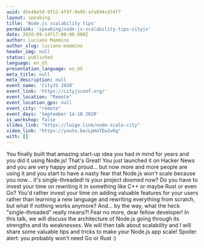 ```yaml
---
uuid: d5e48e5d-9f52-4f9f-9e95-afa894cd74f7
layout: speaking
title: 'Node.js scalability tips'
permalink: 'speaking/node-js-scalability-tips-cityjs'
date: 2020-09-14T17:00:00.000Z
author: Luciano Mammino
author_slug: luciano-mammino
header_img: null
status: published
language: en_US
presentation_language: en_US
meta_title: null
meta_description: null
event_name: 'CityJS 2020'
event_link: 'https://cityjsconf.org/'
event_location: "Remote"
event_location_gps: null
event_city: "remote"
event_days: 'September 14-18 2020'
is_workshop: false
slides_link: "https://loige.link/node-scale-city"
video_link: "https://youtu.be/LpHoTEw2vKg"
with: []
---
```


You finally built that amazing start-up idea you had in mind for years and you did it using Node.js! That's Great! You just launched it on Hacker News and you are very happy and proud... but now more and more people are using it and you start to have a nasty fear that Node.js won't scale because you now... it's single-threaded! Is your project doomed now? Do you have to invest your time on rewriting it in something like C++ or maybe Rust or even Go? You'd rather invest your time on adding valuable features for your users rather than learning a new language and rewriting everything from scratch, but what if nothing works anymore? And... by the way, what the heck "single-threaded" really means?! Fear no more, dear fellow developer! In this talk, we will discuss the architecture of Node.js going through its strengths and its weaknesses. We will then talk about scalability and I will share some valuable tips and tricks to make your Node.js app scale! Spoiler alert: you probably won't need Go or Rust :)